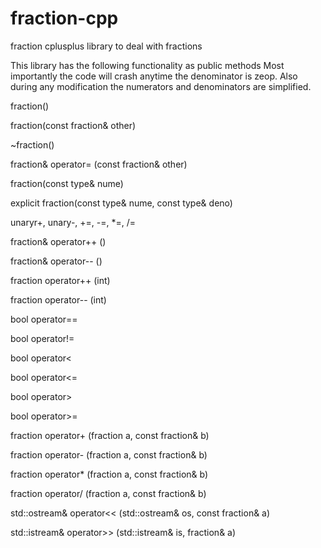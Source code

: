 # fraction-cpp
fraction cplusplus library to deal with fractions


This library has the following functionality as public methods
Most importantly the code will crash anytime the denominator is zeop.
Also during any modification the numerators and denominators are simplified.

fraction()

fraction(const fraction& other)

~fraction()

fraction& operator= (const fraction& other)

fraction(const type& nume)

explicit fraction(const type& nume, const type& deno)

unaryr+, unary-, +=, -=, *=, /=



fraction& operator++ ()

fraction& operator-- ()

fraction operator++ (int)

fraction operator-- (int)



bool operator==

bool operator!=

bool operator<

bool operator<=

bool operator>

bool operator>=




fraction operator+ (fraction a, const fraction& b)

fraction operator- (fraction a, const fraction& b)

fraction operator* (fraction a, const fraction& b)

fraction operator/ (fraction a, const fraction& b)



std::ostream& operator<< (std::ostream& os, const fraction& a)

std::istream& operator>> (std::istream& is, fraction& a)
